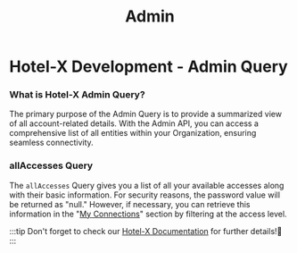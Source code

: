 ﻿---
title: Admin
sidebar_position: 4
---

# Hotel-X Development - Admin  Query

### What is Hotel-X Admin Query?
The primary purpose of the Admin Query is to provide a summarized view of all account-related details. With the Admin API, you can access a comprehensive list of all entities within your Organization, ensuring seamless connectivity.

### allAccesses Query

The `allAccesses` Query gives you a list of all your available accesses along with their basic information. For security reasons, the password value will be returned as "null." However, if necessary, you can retrieve this information in the "[My Connections](/kb/connections/my-connections/)" section by filtering at the access level.
 

:::tip
Don't forget to check our [Hotel-X Documentation](/docs/apis/for-buyers/hotel-x-pull-buyers-api/admin/overview) for further details!🚀
:::
